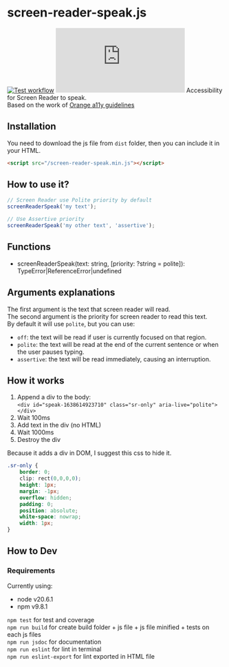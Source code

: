 # screen-reader-speak.js

[![Test workflow](https://img.shields.io/github/actions/workflow/status/rancoud/screen-reader-speak.js/tests.yml?branch=master)](https://github.com/rancoud/screen-reader-speak.js/actions/workflows/tests.yml)
[![Codecov](https://img.shields.io/codecov/c/github/rancoud/screen-reader-speak.js?logo=codecov)](https://codecov.io/gh/rancoud/screen-reader-speak.js)
Accessibility for Screen Reader to speak.  
Based on the work of [Orange a11y guidelines](https://a11y-guidelines.orange.com/fr/web/exemples-de-composants/faire-parler-le-lecteur-d-ecran/)

## Installation
You need to download the js file from `dist` folder, then you can include it in your HTML.
````html
<script src="/screen-reader-speak.min.js"></script>
````

## How to use it?
```js
// Screen Reader use Polite priority by default
screenReaderSpeak('my text');

// Use Assertive priority
screenReaderSpeak('my other text', 'assertive');
```

## Functions
* screenReaderSpeak(text: string, [priority: ?string = polite]): TypeError|ReferenceError|undefined

## Arguments explanations
The first argument is the text that screen reader will read.  
The second argument is the priority for screen reader to read this text.  
By default it will use `polite`, but you can use:
* `off`: the text will be read if user is currently focused on that region.
* `polite`: the text will be read at the end of the current sentence or when the user pauses typing.
* `assertive`: the text will be read immediately, causing an interruption.

## How it works
1. Append a div to the body:  
   `<div id="speak-1638614923710" class="sr-only" aria-live="polite"></div>`
2. Wait 100ms
3. Add text in the div (no HTML)
4. Wait 1000ms
5. Destroy the div

Because it adds a div in DOM, I suggest this css to hide it.
```css
.sr-only {
    border: 0;
    clip: rect(0,0,0,0);
    height: 1px;
    margin: -1px;
    overflow: hidden;
    padding: 0;
    position: absolute;
    white-space: nowrap;
    width: 1px;
}
```

## How to Dev
### Requirements
Currently using:
* node v20.6.1
* npm v9.8.1

`npm test` for test and coverage  
`npm run build` for create build folder + js file + js file minified + tests on each js files  
`npm run jsdoc` for documentation  
`npm run eslint` for lint in terminal  
`npm run eslint-export` for lint exported in HTML file
